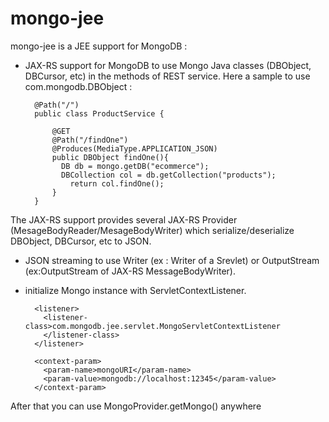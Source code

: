 mongo-jee
=========

mongo-jee is a JEE support for MongoDB :

* JAX-RS support for MongoDB to use Mongo Java classes (DBObject, DBCursor, etc) in the methods of REST service. Here a sample to use com.mongodb.DBObject : 
  	
  	  	@Path("/")
  	  	public class ProductService {

  	  	  	@GET
  	  	  	@Path("/findOne")
  	  	  	@Produces(MediaType.APPLICATION_JSON)
  	  	  	public DBObject findOne(){
      	  	  DB db = mongo.getDB("ecommerce");
      	  	  DBCollection col = db.getCollection("products");
        	  	return col.findOne();            
            }
  	  	}

The JAX-RS support provides several JAX-RS Provider (MesageBodyReader/MesageBodyWriter) which serialize/deserialize DBObject, DBCursor, etc to JSON.

* JSON streaming to use Writer (ex : Writer of a Srevlet) or OutputStream (ex:OutputStream of JAX-RS MessageBodyWriter).

* initialize Mongo instance with ServletContextListener.  


      	<listener>		
      	  <listener-class>com.mongodb.jee.servlet.MongoServletContextListener
       	  </listener-class>
      	</listener>

      	<context-param>
      	  <param-name>mongoURI</param-name>
      	  <param-value>mongodb://localhost:12345</param-value>
      	</context-param>
        
After that you can use MongoProvider.getMongo() anywhere


